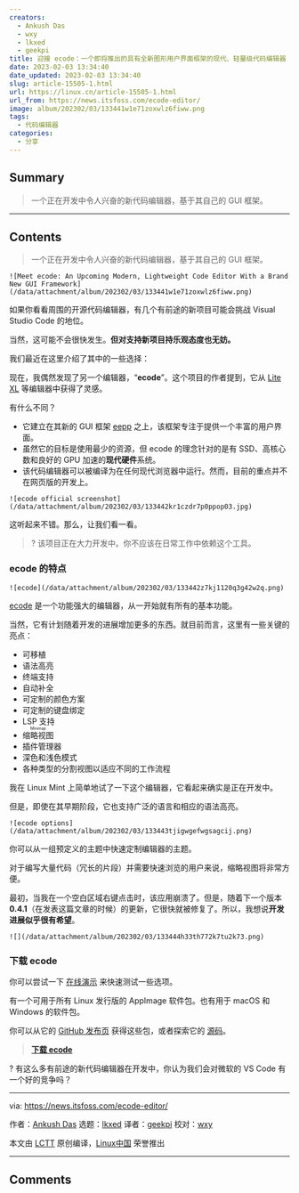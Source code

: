 ```yaml
---
creators:
  - Ankush Das
  - wxy
  - lkxed
  - geekpi
title: 迎接 ecode：一个即将推出的具有全新图形用户界面框架的现代、轻量级代码编辑器
date: 2023-02-03 13:34:40
date_updated: 2023-02-03 13:34:40
slug: article-15505-1.html
url: https://linux.cn/article-15505-1.html
url_from: https://news.itsfoss.com/ecode-editor/
image: album/202302/03/133441w1e71zoxwlz6fiww.png
tags:
  - 代码编辑器
categories:
  - 分享
---
```


## Summary

> 一个正在开发中令人兴奋的新代码编辑器，基于其自己的 GUI 框架。

***

<!-- more -->

## Contents

> 
> 一个正在开发中令人兴奋的新代码编辑器，基于其自己的 GUI 框架。
> 
> 
> 

`![Meet ecode: An Upcoming Modern, Lightweight Code Editor With a Brand New GUI Framework](/data/attachment/album/202302/03/133441w1e71zoxwlz6fiww.png)`

如果你看看周围的开源代码编辑器，有几个有前途的新项目可能会挑战 Visual Studio Code 的地位。

当然，这可能不会很快发生。**但对支持新项目持乐观态度也无妨。**

我们最近在这里介绍了其中的一些选择：

现在，我偶然发现了另一个编辑器，“**ecode**”。这个项目的作者提到，它从 [Lite XL](https://itsfoss.com/lite-xl/) 等编辑器中获得了灵感。

有什么不同？

* 它建立在其新的 GUI 框架 [eepp](https://github.com/SpartanJ/eepp/) 之上，该框架专注于提供一个丰富的用户界面。
* 虽然它的目标是使用最少的资源，但 ecode 的理念针对的是有 SSD、高核心数和良好的 GPU 加速的**现代硬件**系统。
* 该代码编辑器可以被编译为在任何现代浏览器中运行。然而，目前的重点并不在网页版的开发上。

`![ecode official screenshot](/data/attachment/album/202302/03/133442kr1czdr7p0ppop03.jpg)`

这听起来不错。那么，让我们看一看。

> 
> ? 该项目正在大力开发中。你不应该在日常工作中依赖这个工具。
> 
> 
> 

### ecode 的特点

`![ecode](/data/attachment/album/202302/03/133442z7kj1120q3g42w2q.png)`

[ecode](https://github.com/SpartanJ/ecode) 是一个功能强大的编辑器，从一开始就有所有的基本功能。

当然，它有计划随着开发的进展增加更多的东西。就目前而言，这里有一些关键的亮点：

* 可移植
* 语法高亮
* 终端支持
* 自动补全
* 可定制的颜色方案
* 可定制的键盘绑定
* LSP 支持
* <ruby> 缩略视图 <rt>  Minimap </rt></ruby>
* 插件管理器
* 深色和浅色模式
* 各种类型的分割视图以适应不同的工作流程

我在 Linux Mint 上简单地试了一下这个编辑器，它看起来确实是正在开发中。

但是，即使在其早期阶段，它也支持广泛的语言和相应的语法高亮。

`![ecode options](/data/attachment/album/202302/03/133443tjigwgefwgsagcij.png)`

你可以从一组预定义的主题中快速定制编辑器的主题。

对于编写大量代码（冗长的片段）并需要快速浏览的用户来说，缩略视图将非常方便。

最初，当我在一个空白区域右键点击时，该应用崩溃了。但是，随着下一个版本 **0.4.1**（在发表这篇文章的时候）的更新，它很快就被修复了。所以，我想说**开发进展似乎很有希望**。

`![](/data/attachment/album/202302/03/133444h33th772k7tu2k73.png)`

### 下载 ecode

你可以尝试一下 [在线演示](https://cdn.ensoft.dev/eepp-demos/demo-fs.html?run=ecode.js) 来快速测试一些选项。

有一个可用于所有 Linux 发行版的 AppImage 软件包。也有用于 macOS 和 Windows 的软件包。

你可以从它的 [GitHub 发布页](https://github.com/SpartanJ/ecode/releases/tag/ecode-0.4.1) 获得这些包，或者探索它的 [源码](https://github.com/SpartanJ/eepp/)。

> 
> **[下载 ecode](https://github.com/SpartanJ/ecode/releases/tag/ecode-0.4.1)**
> 
> 
> 

? 有这么多有前途的新代码编辑器在开发中，你认为我们会对微软的 VS Code 有一个好的竞争吗？

---

via: <https://news.itsfoss.com/ecode-editor/>

作者：[Ankush Das](https://news.itsfoss.com/author/ankush/) 选题：[lkxed](https://github.com/lkxed) 译者：[geekpi](https://github.com/geekpi) 校对：[wxy](https://github.com/wxy)

本文由 [LCTT](https://github.com/LCTT/TranslateProject) 原创编译，[Linux中国](https://linux.cn/) 荣誉推出

***

## Comments
